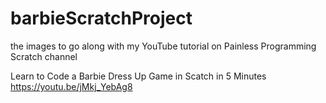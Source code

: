 # barbieScratchProject
the images to go along with my YouTube tutorial on Painless Programming Scratch channel

Learn to Code a Barbie Dress Up Game in Scatch in 5 Minutes
https://youtu.be/jMkj_YebAg8

